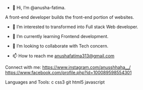 - 👋 Hi, I’m @anusha-fatima.

A front-end developer builds the front-end portion of websites.
  
- 👀 I’m interested to transformed into Full stack Web developer.

- 🌱 I’m currently learning Frontend development.
  
- 👯 I’m looking to collaborate with Tech concern.
  
- 📫 How to reach me anushafatima313@gmail.com

Connect with me:
https://www.instagram.com/anusshhaha__/ https://www.facebook.com/profile.php?id=100089598554301

Languages and Tools:
 c  css3  git html5 javascript
<!---
anusha-fatima/anusha-fatima is a ✨ special ✨ repository because its `README.md` (this file) appears on your GitHub profile.
You can click the Preview link to take a look at your changes.
--->
